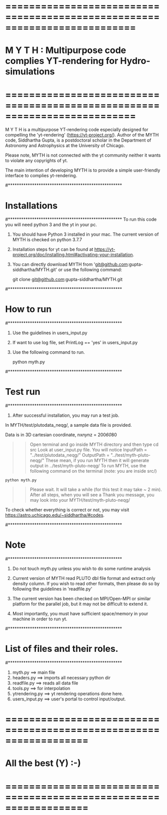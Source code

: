 # ==========================================================================
#  M Y T H :  Multipurpose code complies YT-rendering for Hydro-simulations
# ==========================================================================

 M Y T H is a multipurpose YT-rendering code especially designed 
 for compelling the 'yt-rendering' (https://yt-project.org/). 
 Author of the MYTH code, Siddhartha Gupta, is a postdoctoral scholar 
 in the Department of Astronomy and Astrophysics at the University of Chicago.

 Please note, MYTH is not connected with the yt community
 neither it wants to violate any copyrights of yt.

 The main intention of developing MYTH is to provide a simple 
 user-friendly interface to complies yt-rendering.

#****************************************************
# Installations
#****************************************************
To run this code you will need python 3 and the yt in your pc.

1. You should have Python 3 installed in your mac. 
    The current version of MYTH is checked on python 3.7.7

2. Installation steps for yt can be found at 
   https://yt-project.org/doc/installing.html#activating-your-installation. 

3. You can directly download MYTH from 
   'git@github.com:gupta-siddhartha/MYTH.git'
   or use the following command:

   git clone git@github.com:gupta-siddhartha/MYTH.git

#****************************************************
#  How to run
#****************************************************
1. Use the guidelines in users_input.py
2. If want to use log file, set PrintLog == 'yes' in users_input.py
3. Use the following command to run.
   
   python myth.py

#****************************************************
#  Test run 
#****************************************************
1. After successful installation, you may run a test job.

In MYTH/test/plutodata_neqg/, a sample data file is provided.

Data is in 3D cartesian coordinate, nx*ny*nz = 200*60*80
>> Open terminal and go inside MYTH directory and then type
    cd src
>> Look at user_input.py file. You will notice 
InputPath  = "../test/plutodata_neqg/"
OutputPath = "../test/myth-pluto-neqg/"
>> These mean, if you run MYTH then it will generate output in ../test/myth-pluto-neqg/ 
>> To run MYTH, use the following command on the terminal (note: you are inside src/)

    python myth.py

>> Please wait. It will take a while (for this test it may take ~ 2 min).
>> After all steps, when you will see a Thank you message, you may look into 
>> your MYTH/test/myth-pluto-neqg/  

To check whether everything is correct or not, you
may visit https://astro.uchicago.edu/~siddhartha/#codes.

#****************************************************
#  Note
#****************************************************
1. Do not touch myth.py unless you wish to do some runtime analysis

2. Current version of MYTH read PLUTO dbl file format and extract only density column.
   If you wish to read other formats, then please do so by following 
   the guidelines in 'readfile.py'

3. The current version has been checked on MPI/Open-MPI or similar platform for the parallel job, but it may not be difficult to extend it. 

4. Most importantly, you must have sufficient space/memory in your machine in order to run yt.

#****************************************************
#  List of files and their roles.
#****************************************************
1. myth.py        ==> main file
2. headers.py     ==> imports all necessary python dir
3. readfile.py    ==> reads all data file
4. tools.py       ==> for interpolation
5. ytrendering.py ==> yt rendering operations done here.
6. users_input.py ==> user's portal to control input/output.

# ==================================================================
#                  All the best (Y) :-) 
# ================================================================== 
